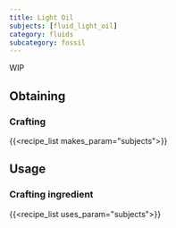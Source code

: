 ```yaml
---
title: Light Oil
subjects: [fluid_light_oil]
category: fluids
subcategory: fossil
---
```


WIP

Obtaining
---------

### Crafting
{{<recipe_list makes_param="subjects">}}

Usage
-----

### Crafting ingredient
{{<recipe_list uses_param="subjects">}}